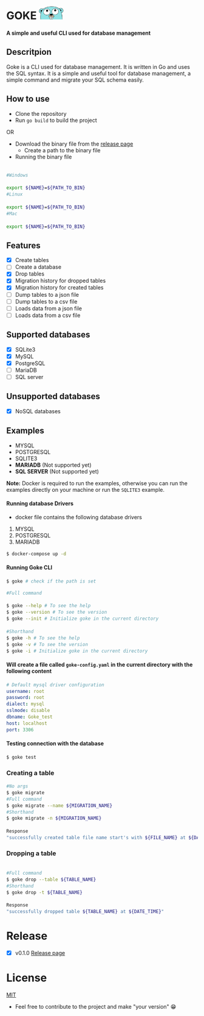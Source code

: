 # GOKE <img width="64px" src="./examples/gopher.png"/>
#### A simple and useful CLI used for database management

## Descritpion
Goke is a CLI used for database management. It is written in Go and uses the SQL syntax. It is a simple and useful tool for database management, a simple command and migrate your SQL schema easily.

## How to use
- Clone the repository
- Run `go build` to build the project

OR 

- Download the binary file from the [release page](
    https://github.com/vsantos1/Goke/releases)
    - Create a path to the binary file
- Running the binary file
```bash

#Windows

export ${NAME}=${PATH_TO_BIN}
#Linux

export ${NAME}=${PATH_TO_BIN}
#Mac

export ${NAME}=${PATH_TO_BIN}

```
## Features

- [x] Create tables
- [ ] Create a database
- [x] Drop tables
- [x] Migration history for dropped tables
- [x] Migration history for created tables
- [ ] Dump tables to a json file
- [ ] Dump tables to a csv file
- [ ] Loads data from a json file
- [ ] Loads data from a csv file

## Supported databases

- [x] SQLite3
- [x] MySQL
- [x] PostgreSQL
- [ ] MariaDB
- [ ] SQL server

## Unsupported databases

- [x] NoSQL databases

## Examples 

- MYSQL
- POSTGRESQL
- SQLITE3
- **MARIADB** (Not supported yet)
- **SQL SERVER** (Not supported yet)

**Note:** Docker is required to run the examples, otherwise you can run the examples directly on your machine or run the `SQLITE3` example.

#### Running database Drivers

- docker file contains the following database drivers
1. MYSQL
2. POSTGRESQL
3. MARIADB
```bash
$ docker-compose up -d
```
#### Running Goke CLI

```bash
$ goke # check if the path is set
```
```bash
#Full command

$ goke --help # To see the help
$ goke --version # To see the version
$ goke --init # Initialize goke in the current directory

#Shorthand
$ goke -h # To see the help
$ goke -v # To see the version
$ goke -i # Initialize goke in the current directory

```
#### Will create a file called `goke-config.yaml` in the current directory with the following content

```yaml
# Default mysql driver configuration
username: root
password: root
dialect: mysql
sslmode: disable
dbname: Goke_test
host: localhost
port: 3306
```

#### Testing connection with the database

```bash
$ goke test 
```
### Creating a table

```bash
#No args
$ goke migrate 
#Full command
$ goke migrate --name ${MIGRATION_NAME} 
#Shorthand
$ goke migrate -n ${MIGRATION_NAME}

Response 
"successfully created table file name start's with ${FILE_NAME} at ${DATE_TIME}"
```
### Dropping a table


```bash

#Full command
$ goke drop --table ${TABLE_NAME} 
#Shorthand
$ goke drop -t ${TABLE_NAME}

Response 
"successfully dropped table ${TABLE_NAME} at ${DATE_TIME}"
```

# Release
- [x] v0.1.0
[Release page](
https://github.com/vsantos1/Goke/releases)


# License
[MIT](
    https://opensource.org/licenses/MIT)

- Feel free to contribute to the project and make "your version" 😁









